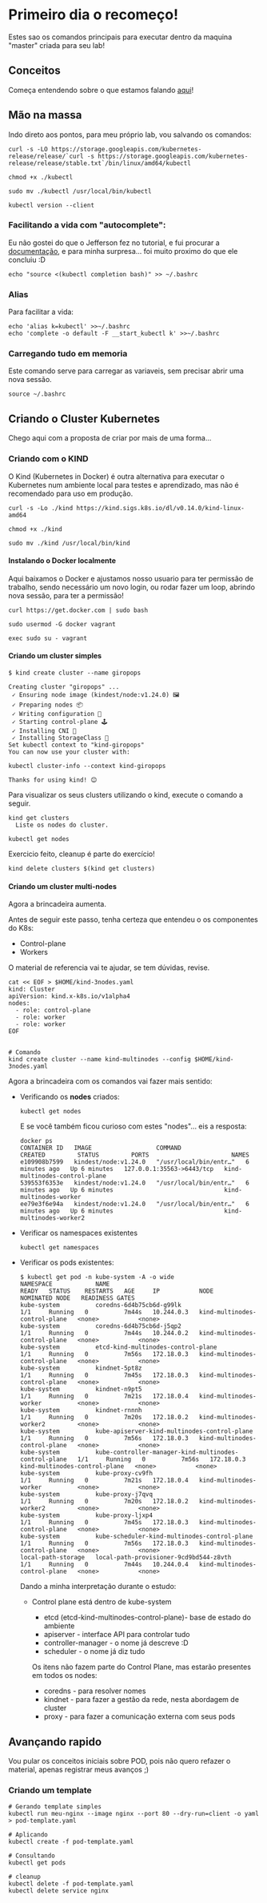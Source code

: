 # Primeiro dia o recomeço!

Estes sao os comandos principais para executar dentro da maquina "master" criada para seu lab!


## Conceitos

Começa entendendo sobre o que estamos falando [aqui](https://livro.descomplicandokubernetes.com.br/pt/day_one/#o-que-iremos-ver-hoje)!



## Mão na massa

Indo direto aos pontos, para meu próprio lab, vou salvando os comandos:

```shell
curl -s -LO https://storage.googleapis.com/kubernetes-release/release/`curl -s https://storage.googleapis.com/kubernetes-release/release/stable.txt`/bin/linux/amd64/kubectl

chmod +x ./kubectl

sudo mv ./kubectl /usr/local/bin/kubectl

kubectl version --client
```

### Facilitando a vida com "autocomplete":

Eu não gostei do que o Jefferson fez no tutorial, e fui procurar a [documentação](https://kubernetes.io/docs/tasks/tools/install-kubectl-linux/#optional-kubectl-configurations-and-plugins), e para minha surpresa... foi muito proximo do que ele concluiu :D

```shell
echo "source <(kubectl completion bash)" >> ~/.bashrc
```

### Alias

Para facilitar a vida:

```shell
echo 'alias k=kubectl' >>~/.bashrc
echo 'complete -o default -F __start_kubectl k' >>~/.bashrc
```

### Carregando tudo em memoria

Este comando serve para carregar as variaveis, sem precisar abrir uma nova sessão.

```shell
source ~/.bashrc
```
## Criando o Cluster Kubernetes

Chego aqui com a proposta de criar por mais de uma forma...


### Criando com o KIND

O Kind (Kubernetes in Docker) é outra alternativa para executar o Kubernetes num ambiente local para testes e aprendizado, mas não é recomendado para uso em produção.

```shell
curl -s -Lo ./kind https://kind.sigs.k8s.io/dl/v0.14.0/kind-linux-amd64

chmod +x ./kind

sudo mv ./kind /usr/local/bin/kind
```


#### Instalando o Docker localmente

Aqui baixamos o Docker e ajustamos nosso usuario para ter permissão de trabalho, sendo necessário um novo login, ou rodar fazer um loop, abrindo nova sessão, para ter a permissão!

```shell
curl https://get.docker.com | sudo bash

sudo usermod -G docker vagrant

exec sudo su - vagrant
```

#### Criando um cluster simples

```shell
$ kind create cluster --name giropops

Creating cluster "giropops" ...
 ✓ Ensuring node image (kindest/node:v1.24.0) 🖼
 ✓ Preparing nodes 📦  
 ✓ Writing configuration 📜 
 ✓ Starting control-plane 🕹️ 
 ✓ Installing CNI 🔌 
 ✓ Installing StorageClass 💾 
Set kubectl context to "kind-giropops"
You can now use your cluster with:

kubectl cluster-info --context kind-giropops

Thanks for using kind! 😊

```

Para visualizar os seus clusters utilizando o kind, execute o comando a seguir.

```shell
kind get clusters
  Liste os nodes do cluster.

kubectl get nodes
```

Exercicio feito, cleanup é parte do exercício!

```shell
kind delete clusters $(kind get clusters)
```

#### Criando um cluster multi-nodes

Agora a brincadeira aumenta.

Antes de seguir este passo, tenha certeza que entendeu o os componentes do K8s:

- Control-plane
- Workers

O material de referencia vai te ajudar, se tem dúvidas, revise.


```shell
cat << EOF > $HOME/kind-3nodes.yaml
kind: Cluster
apiVersion: kind.x-k8s.io/v1alpha4
nodes:
  - role: control-plane
  - role: worker
  - role: worker
EOF


# Comando
kind create cluster --name kind-multinodes --config $HOME/kind-3nodes.yaml
```


Agora a brincadeira com os comandos vai fazer mais sentido:

- Verificando os **nodes** criados:

    ```shell
    kubectl get nodes
    ```

    E se você também ficou curioso com estes "nodes"... eis a resposta:

    ```code
    docker ps
    CONTAINER ID   IMAGE                  COMMAND                  CREATED         STATUS         PORTS                       NAMES
    e109908b7599   kindest/node:v1.24.0   "/usr/local/bin/entr…"   6 minutes ago   Up 6 minutes   127.0.0.1:35563->6443/tcp   kind-multinodes-control-plane
    539553f6353e   kindest/node:v1.24.0   "/usr/local/bin/entr…"   6 minutes ago   Up 6 minutes                               kind-multinodes-worker
    ee79e3f6e94a   kindest/node:v1.24.0   "/usr/local/bin/entr…"   6 minutes ago   Up 6 minutes                               kind-multinodes-worker2
    ```

- Verificar os namespaces existentes

    ```shell
    kubectl get namespaces
    ```

- Verificar os pods existentes:

    ```shell
    $ kubectl get pod -n kube-system -A -o wide
    NAMESPACE            NAME                                                    READY   STATUS    RESTARTS   AGE     IP           NODE                            NOMINATED NODE   READINESS GATES
    kube-system          coredns-6d4b75cb6d-g99lk                                1/1     Running   0          7m44s   10.244.0.3   kind-multinodes-control-plane   <none>           <none>
    kube-system          coredns-6d4b75cb6d-j5qp2                                1/1     Running   0          7m44s   10.244.0.2   kind-multinodes-control-plane   <none>           <none>
    kube-system          etcd-kind-multinodes-control-plane                      1/1     Running   0          7m56s   172.18.0.3   kind-multinodes-control-plane   <none>           <none>
    kube-system          kindnet-5pt8z                                           1/1     Running   0          7m45s   172.18.0.3   kind-multinodes-control-plane   <none>           <none>
    kube-system          kindnet-n9pt5                                           1/1     Running   0          7m21s   172.18.0.4   kind-multinodes-worker          <none>           <none>
    kube-system          kindnet-rnnnh                                           1/1     Running   0          7m20s   172.18.0.2   kind-multinodes-worker2         <none>           <none>
    kube-system          kube-apiserver-kind-multinodes-control-plane            1/1     Running   0          7m56s   172.18.0.3   kind-multinodes-control-plane   <none>           <none>
    kube-system          kube-controller-manager-kind-multinodes-control-plane   1/1     Running   0          7m56s   172.18.0.3   kind-multinodes-control-plane   <none>           <none>
    kube-system          kube-proxy-cv9fh                                        1/1     Running   0          7m21s   172.18.0.4   kind-multinodes-worker          <none>           <none>
    kube-system          kube-proxy-j7qvq                                        1/1     Running   0          7m20s   172.18.0.2   kind-multinodes-worker2         <none>           <none>
    kube-system          kube-proxy-ljxp4                                        1/1     Running   0          7m45s   172.18.0.3   kind-multinodes-control-plane   <none>           <none>
    kube-system          kube-scheduler-kind-multinodes-control-plane            1/1     Running   0          7m56s   172.18.0.3   kind-multinodes-control-plane   <none>           <none>
    local-path-storage   local-path-provisioner-9cd9bd544-z8vth                  1/1     Running   0          7m44s   10.244.0.4   kind-multinodes-control-plane   <none>           <none>
    ```

    Dando a minha interpretação durante o estudo:
    
    - Control plane está dentro de kube-system

      - etcd (etcd-kind-multinodes-control-plane)- base de estado do ambiente
      - apiserver - interface API para controlar tudo
      - controller-manager - o nome já descreve :D
      - scheduler - o nome já diz tudo

      Os itens não fazem parte do Control Plane, mas estarão presentes em todos os nodes:

      - coredns - para resolver nomes
      - kindnet - para fazer a gestão da rede, nesta abordagem de cluster
      - proxy - para fazer a comunicação externa com seus pods



## Avançando rapido

Vou pular os conceitos iniciais sobre POD, pois não quero refazer o material, apenas registrar meus avanços ;)


### Criando um template


```shell
# Gerando template simples
kubectl run meu-nginx --image nginx --port 80 --dry-run=client -o yaml > pod-template.yaml

# Aplicando
kubectl create -f pod-template.yaml

# Consultando
kubectl get pods
```

```shell
# cleanup
kubectl delete -f pod-template.yaml
kubectl delete service nginx
```